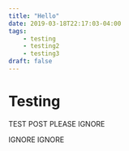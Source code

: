```yaml
---
title: "Hello"
date: 2019-03-18T22:17:03-04:00
tags:
    - testing
    - testing2
    - testing3
draft: false
---
```


# Testing

TEST POST PLEASE IGNORE

IGNORE IGNORE